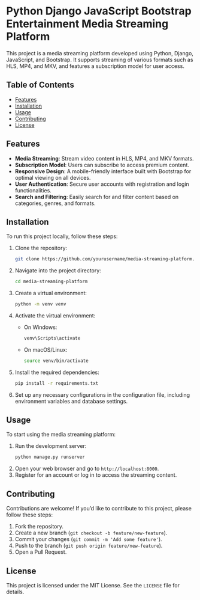 # Python Django JavaScript Bootstrap Entertainment Media Streaming Platform

This project is a media streaming platform developed using Python, Django, JavaScript, and Bootstrap. It supports streaming of various formats such as HLS, MP4, and MKV, and features a subscription model for user access.

## Table of Contents
- [Features](#features)
- [Installation](#installation)
- [Usage](#usage)
- [Contributing](#contributing)
- [License](#license)

## Features

- **Media Streaming**: Stream video content in HLS, MP4, and MKV formats.
- **Subscription Model**: Users can subscribe to access premium content.
- **Responsive Design**: A mobile-friendly interface built with Bootstrap for optimal viewing on all devices.
- **User Authentication**: Secure user accounts with registration and login functionalities.
- **Search and Filtering**: Easily search for and filter content based on categories, genres, and formats.

## Installation

To run this project locally, follow these steps:

1. Clone the repository:
    ```bash
    git clone https://github.com/yourusername/media-streaming-platform.git
    ```

2. Navigate into the project directory:
    ```bash
    cd media-streaming-platform
    ```

3. Create a virtual environment:
    ```bash
    python -m venv venv
    ```

4. Activate the virtual environment:
    - On Windows:
      ```bash
      venv\Scripts\activate
      ```
    - On macOS/Linux:
      ```bash
      source venv/bin/activate
      ```

5. Install the required dependencies:
    ```bash
    pip install -r requirements.txt
    ```

6. Set up any necessary configurations in the configuration file, including environment variables and database settings.

## Usage

To start using the media streaming platform:

1. Run the development server:
    ```bash
    python manage.py runserver
    ```
2. Open your web browser and go to `http://localhost:8000`.
3. Register for an account or log in to access the streaming content.

## Contributing

Contributions are welcome! If you’d like to contribute to this project, please follow these steps:

1. Fork the repository.
2. Create a new branch (`git checkout -b feature/new-feature`).
3. Commit your changes (`git commit -m 'Add some feature'`).
4. Push to the branch (`git push origin feature/new-feature`).
5. Open a Pull Request.

## License

This project is licensed under the MIT License. See the `LICENSE` file for details.
